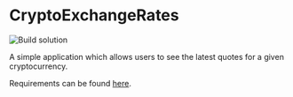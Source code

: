 # CryptoExchangeRates

![Build solution](https://github.com/rmilovic90/crypto-exchange-rates/workflows/Build%20solution/badge.svg)

A simple application which allows users to see the latest quotes for a
given cryptocurrency.

Requirements can be found [here](Description.md).